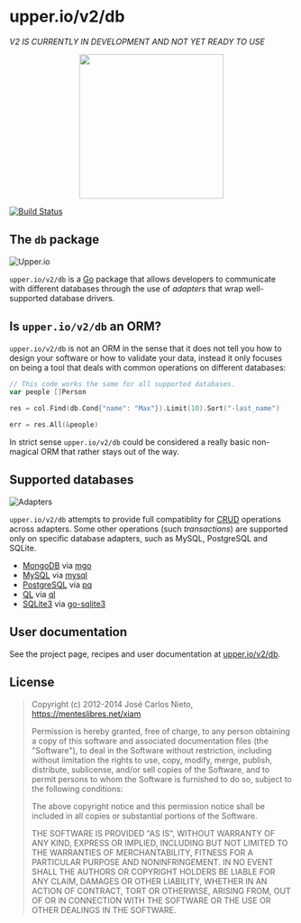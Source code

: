 # upper.io/v2/db

*V2 IS CURRENTLY IN DEVELOPMENT AND NOT YET READY TO USE*

<center>
<img src="https://upper.io/images/icon.svg" width="256" />
</center>

[![Build Status](https://travis-ci.org/upper/db.svg?branch=master)](https://travis-ci.org/upper/db)

## The `db` package

![Upper.io](https://upper.io/v2/db/res/general.png)

`upper.io/v2/db` is a [Go][2] package that allows developers to communicate with
different databases through the use of *adapters* that wrap well-supported
database drivers.

## Is `upper.io/v2/db` an ORM?

`upper.io/v2/db` is not an ORM in the sense that it does not tell you how to
design your software or how to validate your data, instead it only focuses on
being a tool that deals with common operations on different databases:

```go
// This code works the same for all supported databases.
var people []Person

res = col.Find(db.Cond{"name": "Max"}).Limit(10).Sort("-last_name")

err = res.All(&people)
```

In strict sense `upper.io/v2/db` could be considered a really basic non-magical
ORM that rather stays out of the way.

## Supported databases

![Adapters](https://upper.io/v2/db/res/adapters.png)

`upper.io/v2/db` attempts to provide full compatiblity for [CRUD][2] operations
across adapters. Some other operations (such *transactions*) are supported only
on specific database adapters, such as MySQL, PostgreSQL and SQLite.

* [MongoDB](https://upper.io/v2/db/mongo) via [mgo](http://godoc.org/labix.org/v2/mgo)
* [MySQL](https://upper.io/v2/db/mysql) via [mysql](https://github.com/go-sql-driver/mysql)
* [PostgreSQL](https://upper.io/v2/db/postgresql) via [pq](https://github.com/lib/pq)
* [QL](https://upper.io/v2/db/ql) via [ql](https://github.com/cznic/ql)
* [SQLite3](https://upper.io/v2/db/sqlite) via [go-sqlite3](https://github.com/mattn/go-sqlite3)

## User documentation

See the project page, recipes and user documentation at [upper.io/v2/db][1].

## License

> Copyright (c) 2012-2014 José Carlos Nieto, https://menteslibres.net/xiam
>
> Permission is hereby granted, free of charge, to any person obtaining
> a copy of this software and associated documentation files (the
> "Software"), to deal in the Software without restriction, including
> without limitation the rights to use, copy, modify, merge, publish,
> distribute, sublicense, and/or sell copies of the Software, and to
> permit persons to whom the Software is furnished to do so, subject to
> the following conditions:
>
> The above copyright notice and this permission notice shall be
> included in all copies or substantial portions of the Software.
>
> THE SOFTWARE IS PROVIDED "AS IS", WITHOUT WARRANTY OF ANY KIND,
> EXPRESS OR IMPLIED, INCLUDING BUT NOT LIMITED TO THE WARRANTIES OF
> MERCHANTABILITY, FITNESS FOR A PARTICULAR PURPOSE AND
> NONINFRINGEMENT. IN NO EVENT SHALL THE AUTHORS OR COPYRIGHT HOLDERS BE
> LIABLE FOR ANY CLAIM, DAMAGES OR OTHER LIABILITY, WHETHER IN AN ACTION
> OF CONTRACT, TORT OR OTHERWISE, ARISING FROM, OUT OF OR IN CONNECTION
> WITH THE SOFTWARE OR THE USE OR OTHER DEALINGS IN THE SOFTWARE.

[1]: https://upper.io/v2/db
[2]: http://golang.org
[3]: http://en.wikipedia.org/wiki/Create,_read,_update_and_delete
